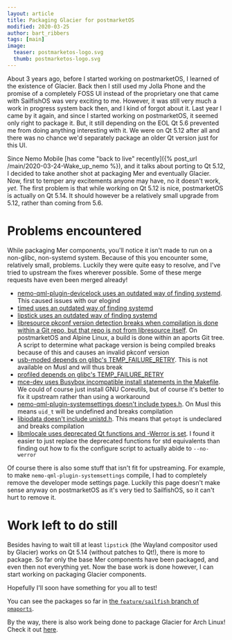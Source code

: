 ```yaml
---
layout: article
title: Packaging Glacier for postmarketOS
modified: 2020-03-25
author: bart_ribbers
tags: [main]
image:
  teaser: postmarketos-logo.svg
  thumb: postmarketos-logo.svg
---
```


About 3 years ago, before I started working on postmarketOS, I learned of the existence of Glacier.
Back then I still used my Jolla Phone and the promise of a completely FOSS UI instead of the proprietary one that came with SailfishOS was very exciting to me.
However, it was still very much a work in progress system back then, and I kind of forgot about it.
Last year I came by it again, and since I started working on postmarketOS, it seemed only right to package it.
But, it still depending on the EOL Qt 5.6 prevented me from doing anything interesting with it.
We were on Qt 5.12 after all and there was no chance we'd separately package an older Qt version just for this UI.

Since Nemo Mobile [has come "back to live" recently]({% post_url /main/2020-03-24-Wake_up_nemo %}), and it talks about porting to Qt 5.12, I decided to take another shot at packaging Mer and eventually Glacier.
Now, first to temper any excitements anyone may have, no it doesn't work, _yet_.
The first problem is that while working on Qt 5.12 is nice, postmarketOS is actually on Qt 5.14.
It should however be a relatively small upgrade from 5.12, rather than coming from 5.6.

# Problems encountered

While packaging Mer components, you'll notice it isn't made to run on a non-glibc, non-systemd system.
Because of this you encounter some, relatively small, problems.
Luckily they were quite easy to resolve, and I've tried to upstream the fixes wherever possible.
Some of these merge requests have even been merged already!

* [nemo-qml-plugin-devicelock uses an outdated way of finding systemd](https://git.sailfishos.org/mer-core/nemo-qml-plugin-devicelock/merge_requests/46). This caused issues with our elogind
* [timed uses an outdated way of finding systemd](https://git.sailfishos.org/mer-core/timed/merge_requests/19#note_43061)
* [lipstick uses an outdated way of finding systemd](https://git.sailfishos.org/mer-core/lipstick/merge_requests/135#note_43056)
* [libresource pkconf version detection breaks when compilation is done within a Git repo, but that repo is not from libresource itself](https://git.sailfishos.org/mer-core/libresource/merge_requests/5). On postmarketOS and Alpine Linux, a build is done within an aports Git tree. A script to determine what package version is being compiled breaks because of this and causes an invalid pkconf version
* [usb-moded depends on glibc's TEMP_FAILURE_RETRY](https://git.sailfishos.org/mer-core/usb-moded/merge_requests/57). This is not available on Musl and will thus break
* [profiled depends on glibc's TEMP_FAILURE_RETRY](https://git.sailfishos.org/mer-core/profiled/merge_requests/5)
* [mce-dev uses Busybox incompatible install statements in the Makefile](https://git.sailfishos.org/mer-core/mce-dev/merge_requests/13). We could of course just install GNU Coreutils, but of course it's better to fix it upstream rather than using a workaround
* [nemo-qml-plugin-systemsettings doesn't include types.h](https://git.sailfishos.org/mer-core/nemo-qml-plugin-systemsettings/merge_requests/136). On Musl this means `uid_t` will be undefined and breaks compilation
* [libiodata doesn't include unistd.h](https://git.sailfishos.org/mer-core/libiodata/merge_requests/4#note_43052). This means that `getopt` is undeclared and breaks compilation
* [libmlocale uses deprecated Qt functions and -Werror is set](https://git.sailfishos.org/mer-core/libmlocale/merge_requests/10#note_43043). I found it easier to just replace the deprecated functions for std equivalents than finding out how to fix the configure script to actually abide to `--no-werror`

Of course there is also some stuff that isn't fit for upstreaming.
For example, to make `nemo-qml-plugin-systemsettings` compile, I had to completely remove the developer mode settings page.
Luckily this page doesn't make sense anyway on postmarketOS as it's very tied to SailfishOS, so it can't hurt to remove it.

# Work left to do still

Besides having to wait till at least `lipstick` (the Wayland compositor used by Glacier) works on Qt 5.14 (without patches to Qt!), there is more to package.
So far only the base Mer components have been packaged, and even then not everything yet. Now the base work is done however, I can start working on packaging Glacier components.

Hopefully I'll soon have something for you all to test!

You can see the packages so far in [the `feature/sailfish` branch of `pmaports`](https://gitlab.com/postmarketOS/pmaports/-/tree/feature/sailfish/sailfish).

By the way, there is also work being done to package Glacier for Arch Linux! Check it out [here](https://github.com/nemo-packaging).
